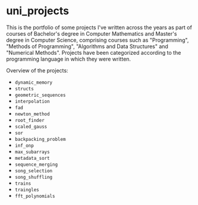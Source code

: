 # uni_projects

This is the portfolio of some projects I've written across the years as part of courses of Bachelor's degree in Computer Mathematics and Master's degree in Computer Science, comprising courses such as "Programming", "Methods of Programming", "Algorithms and Data Structures" and "Numerical Methods". Projects have been categorized according to the programming language in which they were written.

Overview of the projects:
* `dynamic_memory`
* `structs`
* `geometric_sequences`
* `interpolation`
* `fad`
* `newton_method`
* `root_finder`
* `scaled_gauss`
* `sor`
* `backpacking_problem`
* `inf_onp`
* `max_subarrays`
* `metadata_sort`
* `sequence_merging`
* `song_selection`
* `song_shuffling`
* `trains`
* `traingles`
* `fft_polynomials`
